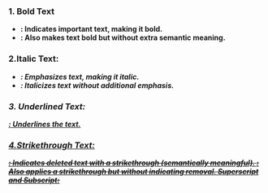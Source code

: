 ### 1. Bold Text

- <strong>: Indicates important text, making it bold.
- <b>: Also makes text bold but without extra semantic meaning.

### 2.Italic Text:

- <em>: Emphasizes text, making it italic.
- <i>: Italicizes text without additional emphasis.

### 3. Underlined Text:

<u>: Underlines the text.

### 4.Strikethrough Text:

<del>: Indicates deleted text with a strikethrough (semantically meaningful).
<s>: Also applies a strikethrough but without indicating removal.
Superscript and Subscript:

<!-- <sup>: Superscript (text raised above the baseline).
<sub>: Subscript (text lowered below the baseline).
Highlighted Text:

<mark>: Highlights text to mark it as relevant.
Code Text:

<code>: Displays text in a monospaced font, typically for inline code.
Quotation:

<q>: Used for short inline quotes, often displayed with quotation marks.
Abbreviation:

<abbr>: Provides a title for an abbreviation that is expanded when hovered.
Address:

<address>: Displays contact information in an italicized format, usually used for addresses or author info.
Blockquote:
<blockquote>: Used for longer quotations, typically indented or styled differently.
Preformatted Text:
<pre>: Displays preformatted text, preserving spaces, line breaks, and indentation.
Small Text:
<small>: Renders text in a smaller font size. -->
